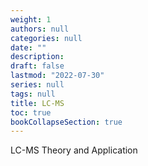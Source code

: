 ```yaml
---
weight: 1
authors: null
categories: null
date: ""
description:
draft: false
lastmod: "2022-07-30"
series: null
tags: null
title: LC-MS
toc: true
bookCollapseSection: true
---
```


LC-MS Theory and Application